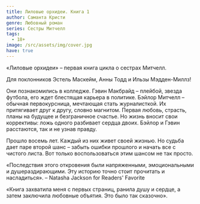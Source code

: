 ```yaml
---
title: Лиловые орхидеи. Книга 1
author: Саманта Кристи
genre: Любовный роман
series: Сестры Митчелл
tags:
  - 18+
image: /src/assets/img/cover.jpg
have: true
---
```

«Лиловые орхидеи» – первая книга цикла о сестрах Митчелл.

Для поклонников Эстель Маскейм, Анны Тодд и Ильзы Мэдден-Миллз!

Они познакомились в колледже. Гэвин Макбрайд – плейбой, звезда футбола, его ждет блестящая карьера в политике. Бэйлор Митчелл – обычная первокурсница, мечтающая стать журналисткой. Их притягивает друг к другу, словно магнитом. Первая любовь, страсть, планы на будущее и безграничное счастье. Но жизнь вносит свои коррективы: ложь одного разбивает сердца двоих. Бэйлор и Гэвин расстаются, так и не узнав правду.

Прошло восемь лет. Каждый из них живет своей жизнью. Но судьба дает паре второй шанс – забыть ошибки прошлого и начать все с чистого листа. Вот только воспользоваться этим шансом не так просто.

«Последствия этого откровения были напряженными, эмоциональными и душераздирающими. Эту историю точно стоит прочитать и насладиться». – Natasha Jackson for Readers' Favorite

«Книга захватила меня с первых страниц, ранила душу и сердце, а затем заключила любовные объятия. Это было так сказочно».
